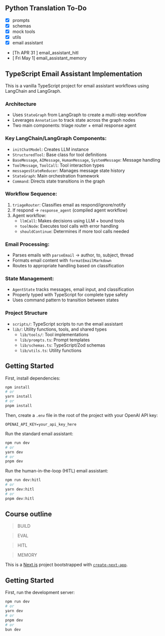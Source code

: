 ## Python Translation To-Do
- [x] prompts 
- [x] schemas  
- [x] mock tools 
- [x] utils 
- [x] email assistant 
- [Th APR 31 ] email_assistant_hitl
- [ Fri May 1] email_assistant_memory

## TypeScript Email Assistant Implementation

This is a vanilla TypeScript project for email assistant workflows using LangChain and LangGraph.

### Architecture
- Uses `StateGraph` from LangGraph to create a multi-step workflow
- Leverages `Annotation` to track state across the graph nodes
- Two main components: triage router + email response agent

### Key LangChain/LangGraph Components:
- `initChatModel`: Creates LLM instance
- `StructuredTool`: Base class for tool definitions
- `BaseMessage`, `AIMessage`, `HumanMessage`, `SystemMessage`: Message handling
- `ToolMessage`, `ToolCall`: Tool interaction types
- `messagesStateReducer`: Manages message state history
- `StateGraph`: Main orchestration framework
- `Command`: Directs state transitions in the graph

### Workflow Sequence:
1. `triageRouter`: Classifies email as respond/ignore/notify
2. If respond → `response_agent` (compiled agent workflow)
3. Agent workflow:
   - `llmCall`: Makes decisions using LLM + bound tools
   - `toolNode`: Executes tool calls with error handling
   - `shouldContinue`: Determines if more tool calls needed

### Email Processing:
- Parses emails with `parseEmail` → author, to, subject, thread
- Formats email content with `formatEmailMarkdown`
- Routes to appropriate handling based on classification

### State Management:
- `AgentState` tracks messages, email input, and classification
- Properly typed with TypeScript for complete type safety
- Uses command pattern to transition between states

### Project Structure
- `scripts/`: TypeScript scripts to run the email assistant
- `lib/`: Utility functions, tools, and shared types
  - `lib/tools/`: Tool implementations
  - `lib/prompts.ts`: Prompt templates
  - `lib/schemas.ts`: TypeScript/Zod schemas
  - `lib/utils.ts`: Utility functions

## Getting Started

First, install dependencies:

```bash
npm install
# or
yarn install
# or
pnpm install
```

Then, create a `.env` file in the root of the project with your OpenAI API key:

```
OPENAI_API_KEY=your_api_key_here
```

Run the standard email assistant:

```bash
npm run dev
# or
yarn dev
# or
pnpm dev
```

Run the human-in-the-loop (HITL) email assistant:

```bash
npm run dev:hitl
# or
yarn dev:hitl
# or
pnpm dev:hitl
```

## Course outline 
> BUILD

> EVAL

> HITL

> MEMORY

This is a [Next.js](https://nextjs.org) project bootstrapped with [`create-next-app`](https://nextjs.org/docs/app/api-reference/cli/create-next-app).

## Getting Started

First, run the development server:

```bash
npm run dev
# or
yarn dev
# or
pnpm dev
# or
bun dev
```



